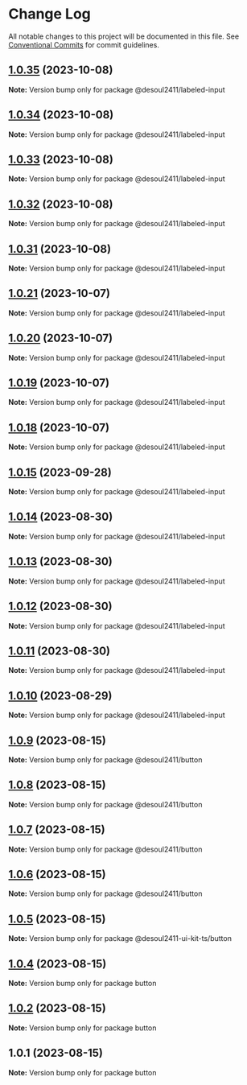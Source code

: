 # Change Log

All notable changes to this project will be documented in this file.
See [Conventional Commits](https://conventionalcommits.org) for commit guidelines.

## [1.0.35](https://github.com/Desoul2411/desoul2411-ui-kit-ts/compare/v1.0.34...v1.0.35) (2023-10-08)

**Note:** Version bump only for package @desoul2411/labeled-input

## [1.0.34](https://github.com/Desoul2411/desoul2411-ui-kit-ts/compare/v1.0.33...v1.0.34) (2023-10-08)

**Note:** Version bump only for package @desoul2411/labeled-input

## [1.0.33](https://github.com/Desoul2411/desoul2411-ui-kit-ts/compare/v1.0.32...v1.0.33) (2023-10-08)

**Note:** Version bump only for package @desoul2411/labeled-input

## [1.0.32](https://github.com/Desoul2411/desoul2411-ui-kit-ts/compare/v1.0.31...v1.0.32) (2023-10-08)

**Note:** Version bump only for package @desoul2411/labeled-input

## [1.0.31](https://github.com/Desoul2411/desoul2411-ui-kit-ts/compare/v1.0.30...v1.0.31) (2023-10-08)

**Note:** Version bump only for package @desoul2411/labeled-input

## [1.0.21](https://github.com/Desoul2411/desoul2411-ui-kit-ts/compare/v1.0.20...v1.0.21) (2023-10-07)

**Note:** Version bump only for package @desoul2411/labeled-input

## [1.0.20](https://github.com/Desoul2411/desoul2411-ui-kit-ts/compare/v1.0.18...v1.0.20) (2023-10-07)

**Note:** Version bump only for package @desoul2411/labeled-input

## [1.0.19](https://github.com/Desoul2411/desoul2411-ui-kit-ts/compare/v1.0.18...v1.0.19) (2023-10-07)

**Note:** Version bump only for package @desoul2411/labeled-input

## [1.0.18](https://github.com/Desoul2411/desoul2411-ui-kit-ts/compare/v1.0.15...v1.0.18) (2023-10-07)

**Note:** Version bump only for package @desoul2411/labeled-input

## [1.0.15](https://github.com/Desoul2411/desoul2411-ui-kit-ts/compare/v1.0.14...v1.0.15) (2023-09-28)

**Note:** Version bump only for package @desoul2411/labeled-input

## [1.0.14](https://github.com/Desoul2411/desoul2411-ui-kit-ts/compare/v1.0.13...v1.0.14) (2023-08-30)

**Note:** Version bump only for package @desoul2411/labeled-input

## [1.0.13](https://github.com/Desoul2411/desoul2411-ui-kit-ts/compare/v1.0.12...v1.0.13) (2023-08-30)

**Note:** Version bump only for package @desoul2411/labeled-input

## [1.0.12](https://github.com/Desoul2411/desoul2411-ui-kit-ts/compare/v1.0.11...v1.0.12) (2023-08-30)

**Note:** Version bump only for package @desoul2411/labeled-input

## [1.0.11](https://github.com/Desoul2411/desoul2411-ui-kit-ts/compare/v1.0.10...v1.0.11) (2023-08-30)

**Note:** Version bump only for package @desoul2411/labeled-input

## [1.0.10](https://github.com/Desoul2411/desoul2411-ui-kit-ts/compare/v1.0.9...v1.0.10) (2023-08-29)

**Note:** Version bump only for package @desoul2411/labeled-input

## [1.0.9](https://github.com/Desoul2411/desoul2411-ui-kit-ts/compare/v1.0.8...v1.0.9) (2023-08-15)

**Note:** Version bump only for package @desoul2411/button

## [1.0.8](https://github.com/Desoul2411/desoul2411-ui-kit-ts/compare/v1.0.7...v1.0.8) (2023-08-15)

**Note:** Version bump only for package @desoul2411/button

## [1.0.7](https://github.com/Desoul2411/desoul2411-ui-kit-ts/compare/v1.0.6...v1.0.7) (2023-08-15)

**Note:** Version bump only for package @desoul2411/button

## [1.0.6](https://github.com/Desoul2411/desoul2411-ui-kit-ts/compare/v1.0.5...v1.0.6) (2023-08-15)

**Note:** Version bump only for package @desoul2411/button

## [1.0.5](https://github.com/Desoul2411/desoul2411-ui-kit-ts/compare/v1.0.4...v1.0.5) (2023-08-15)

**Note:** Version bump only for package @desoul2411-ui-kit-ts/button

## [1.0.4](https://github.com/Desoul2411/desoul2411-ui-kit-ts/compare/v1.0.2...v1.0.4) (2023-08-15)

**Note:** Version bump only for package button

## [1.0.2](https://github.com/Desoul2411/desoul2411-ui-kit-ts/compare/v1.0.1...v1.0.2) (2023-08-15)

**Note:** Version bump only for package button

## 1.0.1 (2023-08-15)

**Note:** Version bump only for package button
